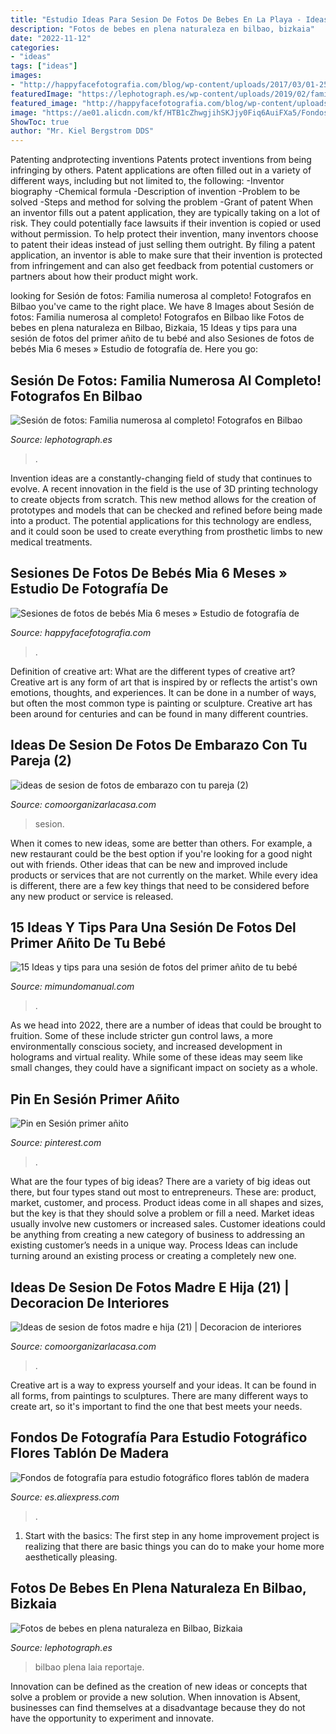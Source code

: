 ```yaml
---
title: "Estudio Ideas Para Sesion De Fotos De Bebes En La Playa - Ideas De Sesion De Fotos De Embarazo Con Tu Pareja (2)"
description: "Fotos de bebes en plena naturaleza en bilbao, bizkaia"
date: "2022-11-12"
categories:
- "ideas"
tags: ["ideas"]
images:
- "http://happyfacefotografia.com/blog/wp-content/uploads/2017/03/01-2572-post/fotografiasdebebes-13.jpg"
featuredImage: "https://lephotograph.es/wp-content/uploads/2019/02/familia-numerosa-bilbao-fotos.jpg"
featured_image: "http://happyfacefotografia.com/blog/wp-content/uploads/2017/03/01-2572-post/fotografiasdebebes-13.jpg"
image: "https://ae01.alicdn.com/kf/HTB1cZhwgjihSKJjy0Fiq6AuiFXa5/Fondos-de-fotograf-a-para-estudio-fotogr-fico-flores-tabl-n-de-madera-pared-vinilo-tela.jpg"
ShowToc: true
author: "Mr. Kiel Bergstrom DDS"
---
```



Patenting andprotecting inventions
Patents protect inventions from being infringing by others. Patent applications are often filled out in a variety of different ways, including but not limited to, the following: 
-Inventor biography 
-Chemical formula 
-Description of invention 
-Problem to be solved 
-Steps and method for solving the problem 
-Grant of patent 
When an inventor fills out a patent application, they are typically taking on a lot of risk. They could potentially face lawsuits if their invention is copied or used without permission. To help protect their invention, many inventors choose to patent their ideas instead of just selling them outright. By filing a patent application, an inventor is able to make sure that their invention is protected from infringement and can also get feedback from potential customers or partners about how their product might work.

	

		
looking for Sesión de fotos: Familia numerosa al completo! Fotografos en Bilbao you've came to the right place. We have 8 Images about Sesión de fotos: Familia numerosa al completo! Fotografos en Bilbao like Fotos de bebes en plena naturaleza en Bilbao, Bizkaia, 15 Ideas y tips para una sesión de fotos del primer añito de tu bebé and also Sesiones de fotos de bebés Mia 6 meses » Estudio de fotografía de. Here you go:
		
    
## Sesión De Fotos: Familia Numerosa Al Completo! Fotografos En Bilbao

<img loading=lazy src="https://lephotograph.es/wp-content/uploads/2019/02/familia-numerosa-bilbao-fotos.jpg" onerror="this.onerror=null;this.src='https://tse2.mm.bing.net/th?id=OIP.-2pd-Ql3EhZXKB_bgzyQpQHaKf&amp;pid=15.1';" alt="Sesión de fotos: Familia numerosa al completo! Fotografos en Bilbao">

_Source: lephotograph.es_

>. 

	

Invention ideas are a constantly-changing field of study that continues to evolve. A recent innovation in the field is the use of 3D printing technology to create objects from scratch. This new method allows for the creation of prototypes and models that can be checked and refined before being made into a product. The potential applications for this technology are endless, and it could soon be used to create everything from prosthetic limbs to new medical treatments.

    
## Sesiones De Fotos De Bebés Mia 6 Meses » Estudio De Fotografía De

<img loading=lazy src="http://happyfacefotografia.com/blog/wp-content/uploads/2017/03/01-2572-post/fotografiasdebebes-13.jpg" onerror="this.onerror=null;this.src='https://tse2.mm.bing.net/th?id=OIP.jsauOJsu-HINWthOn96XUwHaFu&amp;pid=15.1';" alt="Sesiones de fotos de bebés Mia 6 meses » Estudio de fotografía de">

_Source: happyfacefotografia.com_

>. 

	

Definition of creative art: What are the different types of creative art?
Creative art is any form of art that is inspired by or reflects the artist's own emotions, thoughts, and experiences. It can be done in a number of ways, but often the most common type is painting or sculpture. Creative art has been around for centuries and can be found in many different countries.

    
## Ideas De Sesion De Fotos De Embarazo Con Tu Pareja (2)

<img loading=lazy src="https://comoorganizarlacasa.com/wp-content/uploads/2016/04/ideas-de-sesion-de-fotos-de-embarazo-con-tu-pareja-2.jpg" onerror="this.onerror=null;this.src='https://tse4.mm.bing.net/th?id=OIP.wB7uRm4y5YLpiw4hjUP3awHaLH&amp;pid=15.1';" alt="ideas de sesion de fotos de embarazo con tu pareja (2)">

_Source: comoorganizarlacasa.com_

>sesion. 

	

When it comes to new ideas, some are better than others. For example, a new restaurant could be the best option if you're looking for a good night out with friends. Other ideas that can be new and improved include products or services that are not currently on the market. While every idea is different, there are a few key things that need to be considered before any new product or service is released.

    
## 15 Ideas Y Tips Para Una Sesión De Fotos Del Primer Añito De Tu Bebé

<img loading=lazy src="https://2.bp.blogspot.com/-RLTA0aQmun8/WxRBqSMnMVI/AAAAAAAA4rA/BrKNFLOyrNAczM-o4zrHt4ze1hMkY9iLQCLcBGAs/s1600/ideas-para-tomar-fotos-a-tu-bebe-cumple-mes3.jpg" onerror="this.onerror=null;this.src='https://tse2.mm.bing.net/th?id=OIP.ffMXmIvG4ldKWaFb-5g5tAAAAA&amp;pid=15.1';" alt="15 Ideas y tips para una sesión de fotos del primer añito de tu bebé">

_Source: mimundomanual.com_

>. 

	

As we head into 2022, there are a number of ideas that could be brought to fruition. Some of these include stricter gun control laws, a more environmentally conscious society, and increased development in holograms and virtual reality. While some of these ideas may seem like small changes, they could have a significant impact on society as a whole.

    
## Pin En Sesión Primer Añito

<img loading=lazy src="https://i.pinimg.com/originals/30/03/2e/30032e2e54d32d725c75c980fb3046e2.jpg" onerror="this.onerror=null;this.src='https://tse4.mm.bing.net/th?id=OIP.Lk4EVOL3DNS4CG_HAHeRowHaE7&amp;pid=15.1';" alt="Pin en Sesión primer añito">

_Source: pinterest.com_

>. 

	

What are the four types of big ideas?
There are a variety of big ideas out there, but four types stand out most to entrepreneurs. These are: product, market, customer, and process. Product ideas come in all shapes and sizes, but the key is that they should solve a problem or fill a need. Market ideas usually involve new customers or increased sales. Customer ideations could be anything from creating a new category of business to addressing an existing customer’s needs in a unique way. Process Ideas can include turning around an existing process or creating a completely new one.

    
## Ideas De Sesion De Fotos Madre E Hija (21) | Decoracion De Interiores

<img loading=lazy src="https://comoorganizarlacasa.com/wp-content/uploads/2016/04/Ideas-de-sesion-de-fotos-madre-e-hija-21.jpg" onerror="this.onerror=null;this.src='https://tse2.mm.bing.net/th?id=OIP.hBrBOFgBEjJl8J5fw6BijAHaHa&amp;pid=15.1';" alt="Ideas de sesion de fotos madre e hija (21) | Decoracion de interiores">

_Source: comoorganizarlacasa.com_

>. 

	

Creative art is a way to express yourself and your ideas. It can be found in all forms, from paintings to sculptures. There are many different ways to create art, so it's important to find the one that best meets your needs.

    
## Fondos De Fotografía Para Estudio Fotográfico Flores Tablón De Madera

<img loading=lazy src="https://ae01.alicdn.com/kf/HTB1cZhwgjihSKJjy0Fiq6AuiFXa5/Fondos-de-fotograf-a-para-estudio-fotogr-fico-flores-tabl-n-de-madera-pared-vinilo-tela.jpg" onerror="this.onerror=null;this.src='https://tse2.mm.bing.net/th?id=OIP.nDiF8m_HgJW-f_-iDf0xywHaKo&amp;pid=15.1';" alt="Fondos de fotografía para estudio fotográfico flores tablón de madera">

_Source: es.aliexpress.com_

>. 

	

1. Start with the basics: The first step in any home improvement project is realizing that there are basic things you can do to make your home more aesthetically pleasing.

    
## Fotos De Bebes En Plena Naturaleza En Bilbao, Bizkaia

<img loading=lazy src="http://lephotograph.es/wp-content/uploads/2015/05/reportaje-de-bebes-niños-exterior-bilbao.jpg" onerror="this.onerror=null;this.src='https://tse2.mm.bing.net/th?id=OIP.3mv4mRqgGz2tCvRx8M7cYQHaFN&amp;pid=15.1';" alt="Fotos de bebes en plena naturaleza en Bilbao, Bizkaia">

_Source: lephotograph.es_

>bilbao plena laia reportaje. 

	

Innovation can be defined as the creation of new ideas or concepts that solve a problem or provide a new solution. When innovation is Absent, businesses can find themselves at a disadvantage because they do not have the opportunity to experiment and innovate.

